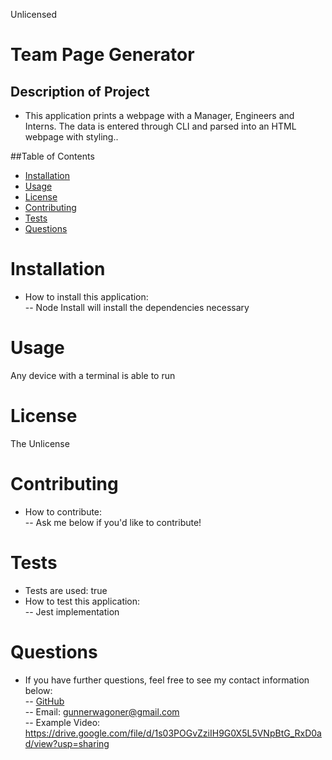 Unlicensed

# Team Page Generator

## Description of Project

- This application prints a webpage with a Manager, Engineers and Interns. The data is entered through CLI and parsed into an HTML webpage with styling..

##Table of Contents

- [Installation](#Installation)
- [Usage](#Usage)
- [License](#License)
- [Contributing](#Contributing)
- [Tests](#Tests)
- [Questions](#Questions)

# Installation

- How to install this application:  
  -- Node Install will install the dependencies necessary

# Usage

Any device with a terminal is able to run

# License

The Unlicense

# Contributing

- How to contribute:  
  -- Ask me below if you'd like to contribute!

# Tests

- Tests are used: true
- How to test this application:  
  -- Jest implementation

# Questions

- If you have further questions, feel free to see my contact information below:  
  -- [GitHub](https://github.com/GunnySensei)  
  -- Email: gunnerwagoner@gmail.com  
  -- Example Video: https://drive.google.com/file/d/1s03POGvZziIH9G0X5L5VNpBtG_RxD0ad/view?usp=sharing
